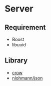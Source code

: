# Server

## Requirement

* Boost
* libuuid

## Library

* [crow](https://github.com/ipkn/crow)
* [nlohmann/json](https://github.com/nlohmann/json)
